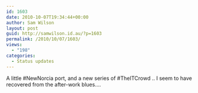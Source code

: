 ```yaml
---
id: 1603
date: 2010-10-07T19:34:44+00:00
author: Sam Wilson
layout: post
guid: http://samwilson.id.au/?p=1603
permalink: /2010/10/07/1603/
views:
  - "198"
categories:
  - Status updates
---
```

A little #NewNorcia port, and a new series of #TheITCrowd .. I seem to have recovered from the after-work blues&#8230;.
